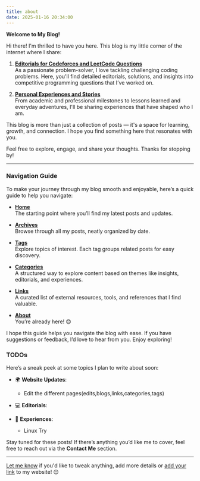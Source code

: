```yaml
---
title: about
date: 2025-01-16 20:34:00
---
```


**Welcome to My Blog!**

Hi there! I'm thrilled to have you here. This blog is my little corner of the internet where I share:

1. **[Editorials for Codeforces and LeetCode Questions](/edits)**  
   As a passionate problem-solver, I love tackling challenging coding problems. Here, you'll find detailed editorials, solutions, and insights into competitive programming questions that I’ve worked on.

2. **[Personal Experiences and Stories](/blogs)**  
   From academic and professional milestones to lessons learned and everyday adventures, I'll be sharing experiences that have shaped who I am.

This blog is more than just a collection of posts — it's a space for learning, growth, and connection. I hope you find something here that resonates with you.

Feel free to explore, engage, and share your thoughts. Thanks for stopping by!

---

### **Navigation Guide**

To make your journey through my blog smooth and enjoyable, here’s a quick guide to help you navigate:

- **[Home](/)**  
   The starting point where you’ll find my latest posts and updates.

- **[Archives](/archives/)**  
   Browse through all my posts, neatly organized by date.

- **[Tags](/tags/)**  
   Explore topics of interest. Each tag groups related posts for easy discovery.

- **[Categories](/categories/)**  
   A structured way to explore content based on themes like insights, editorials, and experiences.

- **[Links](/links/)**  
   A curated list of external resources, tools, and references that I find valuable.

- **[About](/about/)**  
   You’re already here! 😊

I hope this guide helps you navigate the blog with ease. If you have suggestions or feedback, I’d love to hear from you. Enjoy exploring!

### **TODOs**

Here’s a sneak peek at some topics I plan to write about soon:

- 🌍 **Website Updates**:  
  - Edit the different pages(edits,blogs,links,categories,tags) 

- 💻 **Editorials**:  

- 📝 **Experiences**:  
   - Linux Try
  

Stay tuned for these posts! If there’s anything you’d like me to cover, feel free to reach out via the **Contact Me** section.

---

[Let me know](https://github.com/WFYishere/WFYishere.github.io/issues) if you'd like to tweak anything, add more details or [add your link](/links) to my website! 😊